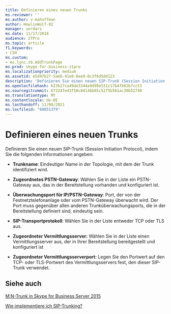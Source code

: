 ```yaml
---
title: Definieren eines neuen Trunks
ms.reviewer: ''
ms.author: v-mahoffman
author: HowlinWolf-92
manager: serdars
ms.date: 11/17/2018
audience: ITPro
ms.topic: article
f1.keywords:
- CSH
ms.custom:
- ms.lync.tb.AddTrunkPage
ms.prod: skype-for-business-itpro
ms.localizationpriority: medium
ms.assetid: e5d97b27-5ae8-41e0-8ee9-0c3f6d5dd123
description: 'Definieren Sie einen neuen SIP-Trunk (Session Initiation Protocol), indem Sie die folgenden Informationen angeben:'
ms.openlocfilehash: b23b27ca49de3344a9d99e531c17b4fb02b7cc51
ms.sourcegitcommit: 67324fe43f50c8414bb65c52f5b561ac30b52748
ms.translationtype: MT
ms.contentlocale: de-DE
ms.lasthandoff: 11/08/2021
ms.locfileid: "60851379"
---
```

# <a name="define-a-new-trunk"></a>Definieren eines neuen Trunks

Definieren Sie einen neuen SIP-Trunk (Session Initiation Protocol), indem Sie die folgenden Informationen angeben:

- **Trunkname**: Eindeutiger Name in der Topologie, mit dem der Trunk identifiziert wird.

- **Zugeordnetes PSTN-Gateway**: Wählen Sie in der Liste ein PSTN-Gateway aus, das in der Bereitstellung vorhanden und konfiguriert ist.

- **Überwachungsport für IP/PSTN-Gateway**: Port, der von der Festnetztelefonanlage oder vom PSTN-Gateway überwacht wird. Der Port muss gegenüber allen anderen Trunküberwachungsports, die in der Bereitstellung definiert sind, eindeutig sein.

- **SIP-Transportprotokoll**: Wählen Sie in der Liste entweder TCP oder TLS aus.

- **Zugeordneter Vermittlungsserver:** Wählen Sie in der Liste einen Vermittlungsserver aus, der in Ihrer Bereitstellung bereitgestellt und konfiguriert ist

- **Zugeordneter Vermittlungsserverport:** Legen Sie den Portwert auf den TCP- oder TLS-Portwert des Vermittlungsservers fest, den dieser SIP-Trunk verwendet.

## <a name="see-also"></a>Siehe auch

[M:N-Trunk in Skype for Business Server 2015](../../plan-your-deployment/enterprise-voice-solution/m-n-trunk.md)

[Wie implementiere ich SIP-Trunking?](/previous-versions/office/lync-server-2013/lync-server-2013-how-do-i-implement-sip-trunking)